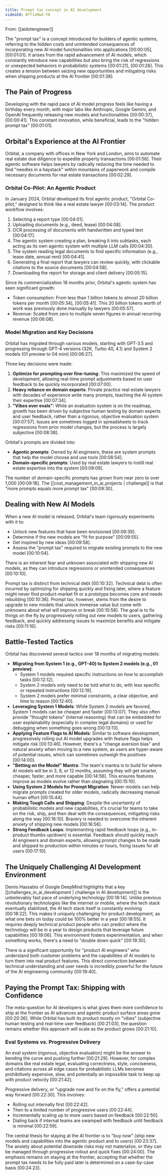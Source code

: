 ```yaml
---
title: Prompt tax concept in AI development
videoId: Bf71xMwd-Y0
---
```


From: [[aidotengineer]] <br/> 

The "prompt tax" is a concept introduced for builders of agentic systems, referring to the hidden costs and unintended consequences of incorporating new AI model functionalities into applications <a class="yt-timestamp" data-t="00:00:05">[00:00:05]</a>, <a class="yt-timestamp" data-t="00:01:01">[00:01:01]</a>. It arises from the rapid advancement of AI models, which constantly introduce new capabilities but also bring the risk of regressions or unexpected behaviors in probabilistic systems <a class="yt-timestamp" data-t="00:01:21">[00:01:21]</a>, <a class="yt-timestamp" data-t="00:01:28">[00:01:28]</a>. This creates a tension between seizing new opportunities and mitigating risks when shipping products at the AI frontier <a class="yt-timestamp" data-t="00:01:38">[00:01:38]</a>.

## The Pain of Progress

Developing with the rapid pace of AI model progress feels like having a birthday every month, with major labs like Anthropic, Google Gemini, and OpenAI frequently releasing new models and functionalities <a class="yt-timestamp" data-t="00:00:37">[00:00:37]</a>, <a class="yt-timestamp" data-t="00:00:41">[00:00:41]</a>. This constant innovation, while beneficial, leads to the "hidden prompt tax" <a class="yt-timestamp" data-t="00:01:01">[00:01:01]</a>.

## Orbital's Experience at the AI Frontier

Orbital, a company with offices in New York and London, aims to automate real estate due diligence to expedite property transactions <a class="yt-timestamp" data-t="00:01:56">[00:01:56]</a>. Their agentic software helps lawyers by radically reducing the time needed to find "needles in a haystack" within mountains of paperwork and compile necessary documents for real estate transactions <a class="yt-timestamp" data-t="00:02:29">[00:02:29]</a>.

### Orbital Co-Pilot: An Agentic Product

In January 2024, Orbital developed its first agentic product, "Orbital Co-pilot," designed to think like a real estate lawyer <a class="yt-timestamp" data-t="00:03:14">[00:03:14]</a>.
The product workflow involves:
1.  Selecting a report type <a class="yt-timestamp" data-t="00:04:01">[00:04:01]</a>.
2.  Uploading documents (e.g., deed, lease) <a class="yt-timestamp" data-t="00:04:08">[00:04:08]</a>.
3.  OCR processing of documents with handwritten and typed text <a class="yt-timestamp" data-t="00:04:17">[00:04:17]</a>.
4.  The agentic system creating a plan, breaking it into subtasks, each acting as its own agentic system with multiple LLM calls <a class="yt-timestamp" data-t="00:04:30">[00:04:30]</a>.
5.  The system reading legal documents to find specific information (e.g., lease date, annual rent) <a class="yt-timestamp" data-t="00:04:41">[00:04:41]</a>.
6.  Generating a final report that lawyers can review quickly, with clickable citations to the source documents <a class="yt-timestamp" data-t="00:04:58">[00:04:58]</a>.
7.  Downloading the report for storage and client delivery <a class="yt-timestamp" data-t="00:05:15">[00:05:15]</a>.

Since its commercialization 18 months prior, Orbital's agentic system has seen significant growth:
*   Token consumption: From less than 1 billion tokens to almost 20 billion tokens per month <a class="yt-timestamp" data-t="00:05:34">[00:05:34]</a>, <a class="yt-timestamp" data-t="00:05:41">[00:05:41]</a>. This 20 billion tokens worth of work was previously done manually by lawyers <a class="yt-timestamp" data-t="00:05:57">[00:05:57]</a>.
*   Revenue: Scaled from zero to multiple seven figures in annual recurring revenue <a class="yt-timestamp" data-t="00:06:08">[00:06:08]</a>.

### Model Migration and Key Decisions

Orbital has migrated through various models, starting with GPT-3.5 and progressing through GPT-4 versions (32K, Turbo 40, 4.1) and System 2 models (01 preview to 04 mini) <a class="yt-timestamp" data-t="00:06:27">[00:06:27]</a>.

Three key decisions were made:
1.  **Optimize for prompting over fine-tuning**: This maximized the speed of development, allowing real-time prompt adjustments based on user feedback to be quickly incorporated <a class="yt-timestamp" data-t="00:07:00">[00:07:00]</a>.
2.  **Heavy reliance on domain experts**: Private practice real estate lawyers with decades of experience write many prompts, teaching the AI system their expertise <a class="yt-timestamp" data-t="00:07:34">[00:07:34]</a>.
3.  **"Vibes over evals"**: While an evaluation system is on the roadmap, growth has been driven by subjective human testing by domain experts and user feedback, rather than a rigorous, objective evaluation system <a class="yt-timestamp" data-t="00:07:57">[00:07:57]</a>. Issues are sometimes logged in spreadsheets to track regressions from prior model changes, but the process is largely subjective <a class="yt-timestamp" data-t="00:08:38">[00:08:38]</a>.

Orbital's prompts are divided into:
*   **Agentic prompts**: Owned by AI engineers, these are system prompts that help the model choose and use tools <a class="yt-timestamp" data-t="00:08:54">[00:08:54]</a>.
*   **Domain-specific prompts**: Used by real estate lawyers to instill real estate expertise into the system <a class="yt-timestamp" data-t="00:09:09">[00:09:09]</a>.

The number of domain-specific prompts has grown from near zero to over 1,000 <a class="yt-timestamp" data-t="00:09:18">[00:09:18]</a>. The [[cost_management_in_ai_projects | challenge]] is that "more prompts equals more prompt tax" <a class="yt-timestamp" data-t="00:09:30">[00:09:30]</a>.

## Dealing with New AI Models

When a new AI model is released, Orbital's team rigorously experiments with it to:
*   Unlock new features that have been envisioned <a class="yt-timestamp" data-t="00:09:39">[00:09:39]</a>.
*   Determine if the new models are "fit for purpose" <a class="yt-timestamp" data-t="00:09:55">[00:09:55]</a>.
*   Get inspired by new ideas <a class="yt-timestamp" data-t="00:09:58">[00:09:58]</a>.
*   Assess the "prompt tax" required to migrate existing prompts to the new model <a class="yt-timestamp" data-t="00:10:04">[00:10:04]</a>.

There is an inherent fear and unknown associated with shipping new AI models, as they can introduce regressions or unintended consequences <a class="yt-timestamp" data-t="00:10:10">[00:10:10]</a>.

Prompt tax is distinct from technical debt <a class="yt-timestamp" data-t="00:10:32">[00:10:32]</a>. Technical debt is often incurred by optimizing for shipping quickly and fixing later, where a feature might never find product-market fit or a prototype becomes core and needs rebuilding <a class="yt-timestamp" data-t="00:10:36">[00:10:36]</a>. Prompt tax, however, stems from the desire to upgrade to new models that unlock immense value but come with unknowns about what will improve or break <a class="yt-timestamp" data-t="00:10:58">[00:10:58]</a>. The goal is to fix things on the fly by progressively rolling out new models to users, gathering feedback, and quickly addressing issues to maximize benefits and mitigate risks <a class="yt-timestamp" data-t="00:11:16">[00:11:16]</a>.

## Battle-Tested Tactics

Orbital has discovered several tactics over 18 months of migrating models:

*   **Migrating from System 1 (e.g., GPT-40) to System 2 models (e.g., 01 preview)**:
    *   System 1 models required specific instructions on *how* to accomplish tasks <a class="yt-timestamp" data-t="00:12:12">[00:12:12]</a>.
    *   System 2 models only need to be told *what* to do, with less specific or repeated instructions <a class="yt-timestamp" data-t="00:12:19">[00:12:19]</a>.
    *   System 2 models prefer minimal constraints, a clear objective, and time to reason <a class="yt-timestamp" data-t="00:12:40">[00:12:40]</a>.
*   **Leveraging System 1 Models**: While System 2 models are favored, System 1 models can be cheaper and faster <a class="yt-timestamp" data-t="00:13:07">[00:13:07]</a>. They also often provide "thought tokens" (internal reasoning) that can be embedded for user explainability (especially in complex legal domains) or used for debugging when something goes wrong <a class="yt-timestamp" data-t="00:13:13">[00:13:13]</a>.
*   **Applying Feature Flags to AI Models**: Similar to software development, progressively rolling out AI model upgrades with feature flags helps mitigate risk <a class="yt-timestamp" data-t="00:13:46">[00:13:46]</a>. However, there's a "change aversion bias" and natural anxiety when moving to a new system, as users are hyper-aware of potential issues, which can sometimes outweigh the positives <a class="yt-timestamp" data-t="00:14:00">[00:14:00]</a>.
*   **"Betting on the Model" Mantra**: The team's mantra is to build for where AI models will be in 3, 6, or 12 months, assuming they will get smarter, cheaper, faster, and more capable <a class="yt-timestamp" data-t="00:14:56">[00:14:56]</a>. This ensures features improve as models evolve rather than stagnating <a class="yt-timestamp" data-t="00:15:10">[00:15:10]</a>.
*   **Using System 2 Models for Prompt Migration**: Newer models can help migrate prompts created for older models, radically decreasing manual human effort <a class="yt-timestamp" data-t="00:15:44">[00:15:44]</a>.
*   **Making Tough Calls and Shipping**: Despite the uncertainty of probabilistic models and new capabilities, it's crucial for teams to take on the risk, ship, and then deal with the consequences, mitigating risks along the way <a class="yt-timestamp" data-t="00:16:10">[00:16:10]</a>. Bravery is needed to overcome the inherent anxiety of shipping new models <a class="yt-timestamp" data-t="00:16:56">[00:16:56]</a>.
*   **Strong Feedback Loops**: Implementing rapid feedback loops (e.g., in-product thumbs up/down) is essential. Feedback should quickly reach AI engineers and domain experts, allowing prompt changes to be made and shipped to production within minutes or hours, fixing issues for all users <a class="yt-timestamp" data-t="00:17:10">[00:17:10]</a>.

## The Uniquely Challenging AI Development Environment

Demis Hassabis of Google DeepMind highlights that a key [[challenges_in_ai_development | challenge in AI development]] is the unbelievably fast pace of underlying technology <a class="yt-timestamp" data-t="00:18:14">[00:18:14]</a>. Unlike previous revolutionary technologies like the internet or mobile, where the tech stack eventually stabilized, the AI tech stack itself is constantly evolving <a class="yt-timestamp" data-t="00:18:22">[00:18:22]</a>. This makes it uniquely challenging for product development, as what one bets on today could be 100% better in a year <a class="yt-timestamp" data-t="00:18:55">[00:18:55]</a>. It requires deeply technical product people who can predict where the technology will be in a year to design products that leverage future capabilities <a class="yt-timestamp" data-t="00:19:06">[00:19:06]</a>. This environment fosters experimentation, and when something works, there's a need to "double down quick" <a class="yt-timestamp" data-t="00:19:30">[00:19:30]</a>.

There is a significant opportunity for "product AI engineers" who understand both customer problems and the capabilities of AI models to turn them into real product features. This direct connection between technical understanding and user needs is incredibly powerful for the future of the AI engineering community <a class="yt-timestamp" data-t="00:19:40">[00:19:40]</a>.

## Paying the Prompt Tax: Shipping with Confidence

The meta-question for AI developers is what gives them more confidence to ship at the frontier as AI advances and agentic product surface areas grow <a class="yt-timestamp" data-t="00:20:36">[00:20:36]</a>. While Orbital has built its product mostly on "vibes" (subjective human testing and real-time user feedback) <a class="yt-timestamp" data-t="00:21:03">[00:21:03]</a>, the question remains whether this approach will scale as the product grows <a class="yt-timestamp" data-t="00:21:10">[00:21:10]</a>.

### Eval Systems vs. Progressive Delivery

An eval system (rigorous, objective evaluation) might be the answer to bending the curve and pushing further <a class="yt-timestamp" data-t="00:21:29">[00:21:29]</a>. However, for complex domains like real estate legal, evaluating correctness, style, conciseness, and citations across all edge cases for probabilistic LLMs becomes prohibitively expensive, slow, and potentially an impossible task to keep up with product velocity <a class="yt-timestamp" data-t="00:21:42">[00:21:42]</a>.

Progressive delivery, or "upgrade now and fix on the fly," offers a potential way forward <a class="yt-timestamp" data-t="00:22:30">[00:22:30]</a>. This involves:
*   Rolling out internally first <a class="yt-timestamp" data-t="00:22:42">[00:22:42]</a>.
*   Then to a limited number of progressive users <a class="yt-timestamp" data-t="00:22:44">[00:22:44]</a>.
*   Incrementally scaling up to more users based on feedback <a class="yt-timestamp" data-t="00:22:50">[00:22:50]</a>.
*   Dialing back if internal teams are swamped with feedback until feedback is minimal <a class="yt-timestamp" data-t="00:22:59">[00:22:59]</a>.

The central thesis for staying at the AI frontier is to "buy now" (ship new models and capabilities into the agentic product and to users) <a class="yt-timestamp" data-t="00:23:37">[00:23:37]</a>. The anxiety about potential downside risks may not materialize, or they can be managed through progressive rollout and quick fixes <a class="yt-timestamp" data-t="00:24:00">[00:24:00]</a>. The emphasis remains on staying at the frontier, accepting that whether the prompt tax needs to be fully paid later is determined on a case-by-case basis <a class="yt-timestamp" data-t="00:24:23">[00:24:23]</a>.